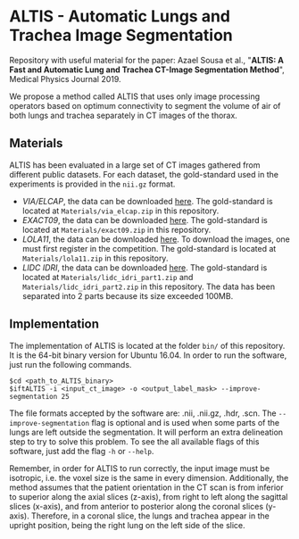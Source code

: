 # ALTIS - Automatic Lungs and Trachea Image Segmentation

Repository with useful material for the paper: Azael Sousa et al., "**ALTIS: A Fast and Automatic Lung and Trachea CT-Image Segmentation Method**", Medical Physics Journal 2019.

We propose a method called ALTIS that uses only image processing operators based on optimum connectivity to segment the volume of air of both lungs and trachea separately in CT images of the thorax.

## Materials

ALTIS has been evaluated in a large set of CT images gathered from different public datasets. For each dataset, the gold-standard used in the experiments is provided in the `nii.gz` format.

- *VIA/ELCAP*, the data can be downloaded [here](http://www.via.cornell.edu/lungdb.html). The gold-standard is located at `Materials/via_elcap.zip` in this repository.
- *EXACT09*, the data can be downloaded [here](http://image.diku.dk/exact/). The gold-standard is located at `Materials/exact09.zip` in this repository.
- *LOLA11*, the data can be downloaded [here](https://lola11.grand-challenge.org/). To download the images, one must first register in the competition. The gold-standard is located at `Materials/lola11.zip` in this repository.
- *LIDC IDRI*, the data can be downloaded [here](https://wiki.cancerimagingarchive.net/display/Public/LIDC-IDRI). The gold-standard is located at `Materials/lidc_idri_part1.zip` and `Materials/lidc_idri_part2.zip` in this repository. The data has been separated into 2 parts because its size exceeded 100MB.

## Implementation

The implementation of ALTIS is located at the folder `bin/` of this repository. It is the 64-bit binary version for Ubuntu 16.04. In order to run the software, just run the following commands.

```
$cd <path_to_ALTIS_binary>
$iftALTIS -i <input_ct_image> -o <output_label_mask> --improve-segmentation 25
```

The file formats accepted by the software are: .nii, .nii.gz, .hdr, .scn. The `--improve-segmentation` flag is optional and is used when some parts of the lungs are left outside the segmentation. It will perform an extra delineation step to try to solve this problem. To see the all available flags of this software, just add the flag `-h` or `--help`.

Remember, in order for ALTIS to run correctly, the input image must be isotropic, i.e. the voxel size is the same in every dimension. Additionally, the method assumes that the patient orientation in the CT scan is from inferior to superior along the axial slices (z-axis), from right to left along the sagittal slices (x-axis), and from anterior to posterior along the coronal slices (y-axis). Therefore, in a coronal slice, the lungs and trachea appear in the upright position, being the right lung on the left side of the slice.
